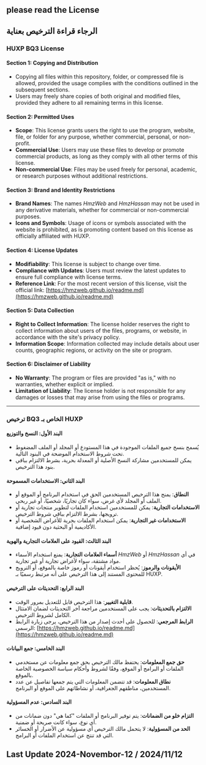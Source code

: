 ## **please read the License** ##
## **الرجاء قراءة الترخيص بعناية** ##

### **HUXP BQ3 License**

#### **Section 1: Copying and Distribution**
- Copying all files within this repository, folder, or compressed file is allowed, provided the usage complies with the conditions outlined in the subsequent sections.
- Users may freely share copies of both original and modified files, provided they adhere to all remaining terms in this license.

#### **Section 2: Permitted Uses**
- **Scope**: This license grants users the right to use the program, website, file, or folder for any purpose, whether commercial, personal, or non-profit.
- **Commercial Use**: Users may use these files to develop or promote commercial products, as long as they comply with all other terms of this license.
- **Non-commercial Use**: Files may be used freely for personal, academic, or research purposes without additional restrictions.

#### **Section 3: Brand and Identity Restrictions**
- **Brand Names**: The names *HmzWeb* and *HmzHassan* may not be used in any derivative materials, whether for commercial or non-commercial purposes.
- **Icons and Symbols**: Usage of icons or symbols associated with the website is prohibited, as is promoting content based on this license as officially affiliated with HUXP.

#### **Section 4: License Updates**
- **Modifiability**: This license is subject to change over time.
- **Compliance with Updates**: Users must review the latest updates to ensure full compliance with license terms.
- **Reference Link**: For the most recent version of this license, visit the official link: [https://hmzweb.github.io/readme.md](https://hmzweb.github.io/readme.md)

#### **Section 5: Data Collection**
- **Right to Collect Information**: The license holder reserves the right to collect information about users of the files, programs, or website, in accordance with the site's privacy policy.
- **Information Scope**: Information collected may include details about user counts, geographic regions, or activity on the site or program.

#### **Section 6: Disclaimer of Liability**
- **No Warranty**: The program or files are provided "as is," with no warranties, whether explicit or implied.
- **Limitation of Liability**: The license holder is not responsible for any damages or losses that may arise from using the files or programs.

---

### **ترخيص BQ3 الخاص بـ HUXP**

#### **البند الأول: النسخ والتوزيع**
- يُسمح بنسخ جميع الملفات الموجودة في هذا المستودع أو المجلد أو الملف المضغوط تحت شروط الاستخدام الموضحة في البنود التالية.
- يمكن للمستخدمين مشاركة النسخ الأصلية أو المعدلة بحرية، بشرط الالتزام بباقي بنود هذا الترخيص.

#### **البند الثاني: الاستخدامات المسموحة**
- **النطاق**: يمنح هذا الترخيص المستخدمين الحق في استخدام البرنامج أو الموقع أو الملف أو المجلد لأي غرض، سواء كان تجاريًا، شخصيًا، أو غير ربحي.
- **الاستخدامات التجارية**: يمكن للمستخدمين استخدام الملفات لتطوير منتجات تجارية أو ترويجها، بشرط الالتزام بباقي شروط الترخيص.
- **الاستخدامات غير التجارية**: يمكن استخدام الملفات بحرية للأغراض الشخصية أو الأكاديمية أو البحثية دون قيود إضافية.

#### **البند الثالث: القيود على العلامات التجارية والهوية**
- **أسماء العلامات التجارية**: يمنع استخدام الأسماء *HmzWeb* أو *HmzHassan* في أي مواد مشتقة، سواء لأغراض تجارية أو غير تجارية.
- **الأيقونات والرموز**: يُحظر استخدام أيقونات أو رموز خاصة بالموقع، أو الترويج للمحتوى المستند إلى هذا الترخيص على أنه مرتبط رسميًا بـ HUXP.

#### **البند الرابع: التحديثات على الترخيص**
- **قابلية التغيير**: هذا الترخيص قابل للتعديل بمرور الوقت.
- **الالتزام بالتحديثات**: يجب على المستخدمين مراجعة آخر التحديثات لضمان الامتثال الكامل لشروط الترخيص.
- **الرابط المرجعي**: للحصول على أحدث إصدار من هذا الترخيص، يرجى زيارة الرابط الرسمي: [https://hmzweb.github.io/readme.md](https://hmzweb.github.io/readme.md)

#### **البند الخامس: جمع البيانات**
- **حق جمع المعلومات**: يحتفظ مالك الترخيص بحق جمع معلومات عن مستخدمي الملفات أو البرامج أو الموقع، وفقًا لشروط وأحكام سياسة الخصوصية الخاصة بالموقع.
- **نطاق المعلومات**: قد تتضمن المعلومات التي يتم جمعها تفاصيل عن عدد المستخدمين، مناطقهم الجغرافية، أو نشاطاتهم على الموقع أو البرنامج.

#### **البند السادس: عدم المسؤولية**
- **التزام خلو من الضمانات**: يتم توفير البرنامج أو الملفات "كما هي" دون ضمانات من أي نوع، سواء كانت صريحة أو ضمنية.
- **الحد من المسؤولية**: لا يتحمل مالك الترخيص أي مسؤولية عن الأضرار أو الخسائر التي قد تنتج عن استخدام الملفات أو البرامج.
## Last Update 2024-Novembor-12   /   2024/11/12 ##
